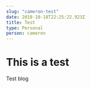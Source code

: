 ```yaml
---
slug: "cameron-test"
date: 2018-10-18T22:25:22.923Z
title: Test
type: Personal
person: cameron
---
```

# This is a test

Test blog
